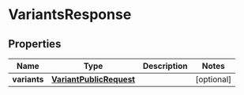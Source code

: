 # VariantsResponse

## Properties
Name | Type | Description | Notes
------------ | ------------- | ------------- | -------------
**variants** | [**VariantPublicRequest**](VariantPublicRequest.md) |  |  [optional]
